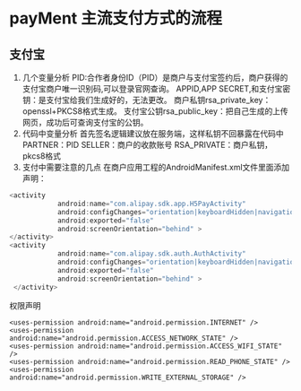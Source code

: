 # payMent 主流支付方式的流程
## 支付宝
1. 几个变量分析
PID:合作者身份ID（PID）是商户与支付宝签约后，商户获得的支付宝商户唯一识别码,可以登录官网查询。
APPID,APP SECRET,和支付宝密钥：是支付宝给我们生成好的，无法更改。
商户私钥rsa_private_key：openssl+PKCS8格式生成。
支付宝公钥rsa_public_key：把自己生成的上传网页，成功后可查询支付宝的公钥。
2. 代码中变量分析
首先签名逻辑建议放在服务端，这样私钥不回暴露在代码中
PARTNER：PID
SELLER：商户的收款账号
RSA_PRIVATE：商户私钥，pkcs8格式
3. 支付中需要注意的几点
在商户应用工程的AndroidManifest.xml文件里面添加声明：
``` javascript
<activity
            android:name="com.alipay.sdk.app.H5PayActivity"
            android:configChanges="orientation|keyboardHidden|navigation"
            android:exported="false"
            android:screenOrientation="behind" >
</activity>
<activity
            android:name="com.alipay.sdk.auth.AuthActivity"
            android:configChanges="orientation|keyboardHidden|navigation"
            android:exported="false"
            android:screenOrientation="behind" >
 </activity> 
 ```
 权限声明
 ```
 <uses-permission android:name="android.permission.INTERNET" />
<uses-permission android:name="android.permission.ACCESS_NETWORK_STATE" />
<uses-permission android:name="android.permission.ACCESS_WIFI_STATE" />
<uses-permission android:name="android.permission.READ_PHONE_STATE" />
<uses-permission android:name="android.permission.WRITE_EXTERNAL_STORAGE" /> 
```
